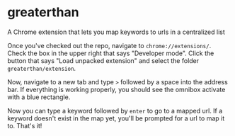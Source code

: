 # greaterthan
A Chrome extension that lets you map keywords to urls in a centralized list

Once you've checked out the repo, navigate to `chrome://extensions/`. Check the box in the upper right that says "Developer mode". Click the button that says "Load unpacked extension" and select the folder `greaterthan/extension`.

Now, navigate to a new tab and type `>` followed by a space into the address bar. If everything is working properly, you should see the omnibox activate with a blue rectangle.

Now you can type a keyword followed by `enter` to go to a mapped url. If a keyword doesn't exist in the map yet, you'll be prompted for a url to map it to. That's it!
